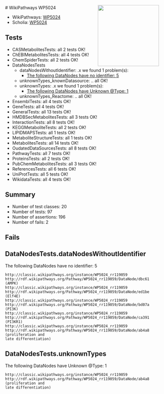 <img style="float: right; width: 200px" src="https://upload.wikimedia.org/wikipedia/commons/thumb/8/83/Wplogo_with_text_500.png/640px-Wplogo_with_text_500.png" />
# WikiPathways WP5024

* WikiPathways: [WP5024](https://wikipathways.org/pathways/WP5024)
* Scholia: [WP5024](https://scholia.toolforge.org/wikipathways/WP5024)
## Tests
* CASMetabolitesTests: all 2 tests OK!
* ChEBIMetabolitesTests: all 4 tests OK!
* ChemSpiderTests: all 2 tests OK!
* DataNodesTests
    * dataNodesWithoutIdentifier: .x we found 1 problem(s):
        * [The following DataNodes have no identifier: 5](#d2d32fa4)
    * unknownTypes_knownDatasource: .. all OK!
    * unknownTypes: .x we found 1 problem(s):
        * [The following DataNodes have Unknown @Type: 1](#839973df)
    * unknownTypes_Reactome: .. all OK!
* EnsemblTests: all 4 tests OK!
* GeneTests: all 4 tests OK!
* GeneralTests: all 13 tests OK!
* HMDBSecMetabolitesTests: all 3 tests OK!
* InteractionTests: all 8 tests OK!
* KEGGMetaboliteTests: all 2 tests OK!
* LIPIDMAPSTests: all 1 tests OK!
* MetaboliteStructureTests: all 1 tests OK!
* MetabolitesTests: all 14 tests OK!
* OudatedDataSourcesTests: all 8 tests OK!
* PathwayTests: all 7 tests OK!
* ProteinsTests: all 2 tests OK!
* PubChemMetabolitesTests: all 3 tests OK!
* ReferencesTests: all 6 tests OK!
* UniProtTests: all 5 tests OK!
* WikidataTests: all 4 tests OK!


## Summary

* Number of test classes: 20
* Number of tests: 97
* Number of assertions: 196
* Number of fails: 2

## Fails

<a name="d2d32fa4" />

## DataNodesTests.dataNodesWithoutIdentifier

The following DataNodes have no identifier: 5
```
http://classic.wikipathways.org/instance/WP5024_rr119059 http://rdf.wikipathways.org/Pathway/WP5024_rr119059/DataNode/dbc61 (AMPK)
http://classic.wikipathways.org/instance/WP5024_rr119059 http://rdf.wikipathways.org/Pathway/WP5024_rr119059/DataNode/ed1be (Elf4E)
http://classic.wikipathways.org/instance/WP5024_rr119059 http://rdf.wikipathways.org/Pathway/WP5024_rr119059/DataNode/bd07a (PI3K)
http://classic.wikipathways.org/instance/WP5024_rr119059 http://rdf.wikipathways.org/Pathway/WP5024_rr119059/DataNode/ca391 (PI3KR1)
http://classic.wikipathways.org/instance/WP5024_rr119059 http://rdf.wikipathways.org/Pathway/WP5024_rr119059/DataNode/ab4a8 (proliferation and
late differentiation)
```

<a name="839973df" />

## DataNodesTests.unknownTypes

The following DataNodes have Unknown @Type: 1
```
http://classic.wikipathways.org/instance/WP5024_rr119059 http://rdf.wikipathways.org/Pathway/WP5024_rr119059/DataNode/ab4a8 (proliferation and
late differentiation)
```

